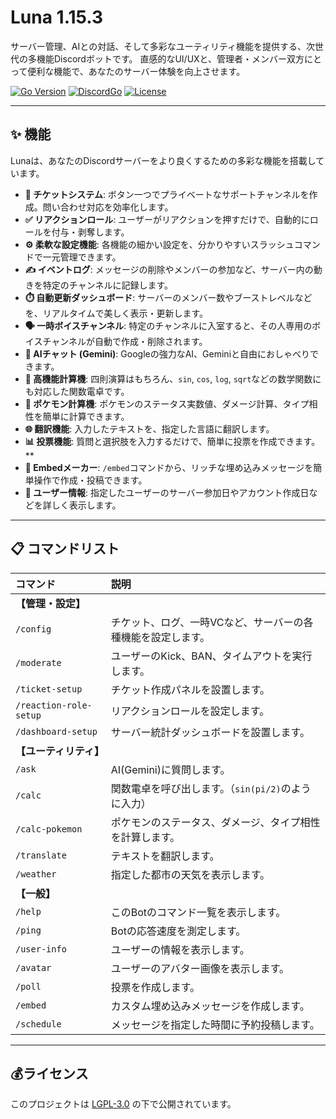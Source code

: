 # Luna 1.15.3

サーバー管理、AIとの対話、そして多彩なユーティリティ機能を提供する、次世代の多機能Discordボットです。
直感的なUI/UXと、管理者・メンバー双方にとって便利な機能で、あなたのサーバー体験を向上させます。

[![Go Version](https://img.shields.io/badge/Go-1.18%2B-blue.svg)](https://golang.org/)
[![DiscordGo](https://img.shields.io/badge/lib-DiscordGo-blue.svg)](https://github.com/bwmarrin/discordgo)
[![License](https://img.shields.io/badge/License-LGPL--3.0-blue.svg)](LICENSE)

---

## ✨ 機能

Lunaは、あなたのDiscordサーバーをより良くするための多彩な機能を搭載しています。

* **🎫 チケットシステム**: ボタン一つでプライベートなサポートチャンネルを作成。問い合わせ対応を効率化します。
* **✅ リアクションロール**: ユーザーがリアクションを押すだけで、自動的にロールを付与・剥奪します。
* **⚙️ 柔軟な設定機能**: 各機能の細かい設定を、分かりやすいスラッシュコマンドで一元管理できます。
* **✍️ イベントログ**: メッセージの削除やメンバーの参加など、サーバー内の動きを特定のチャンネルに記録します。
* **⏱️ 自動更新ダッシュボード**: サーバーのメンバー数やブーストレベルなどを、リアルタイムで美しく表示・更新します。
* **🗣️ 一時ボイスチャンネル**: 特定のチャンネルに入室すると、その人専用のボイスチャンネルが自動で作成・削除されます。
* **🧠 AIチャット (Gemini)**: Googleの強力なAI、Geminiと自由におしゃべりできます。
* **🧮 高機能計算機**: 四則演算はもちろん、`sin`, `cos`, `log`, `sqrt`などの数学関数にも対応した関数電卓です。
* **👾 ポケモン計算機**: ポケモンのステータス実数値、ダメージ計算、タイプ相性を簡単に計算できます。
* **🌐 翻訳機能**: 入力したテキストを、指定した言語に翻訳します。
* **📊 投票機能**: 質問と選択肢を入力するだけで、簡単に投票を作成できます。**
* **🎨 Embedメーカー**: `/embed`コマンドから、リッチな埋め込みメッセージを簡単操作で作成・投稿できます。
* **👤 ユーザー情報**: 指定したユーザーのサーバー参加日やアカウント作成日などを詳しく表示します。

---

## 📋 コマンドリスト

| コマンド | 説明 |
| :--- | :--- |
| **【管理・設定】** | |
| `/config` | チケット、ログ、一時VCなど、サーバーの各種機能を設定します。 |
| `/moderate` | ユーザーのKick、BAN、タイムアウトを実行します。 |
| `/ticket-setup` | チケット作成パネルを設置します。 |
| `/reaction-role-setup` | リアクションロールを設定します。 |
| `/dashboard-setup` | サーバー統計ダッシュボードを設置します。 |
| **【ユーティリティ】** | |
| `/ask` | AI(Gemini)に質問します。 |
| `/calc` | 関数電卓を呼び出します。（`sin(pi/2)`のように入力） |
| `/calc-pokemon` | ポケモンのステータス、ダメージ、タイプ相性を計算します。 |
| `/translate` | テキストを翻訳します。 |
| `/weather` | 指定した都市の天気を表示します。 |
| **【一般】** | |
| `/help` | このBotのコマンド一覧を表示します。 |
| `/ping` | Botの応答速度を測定します。 |
| `/user-info` | ユーザーの情報を表示します。 |
| `/avatar` | ユーザーのアバター画像を表示します。 |
| `/poll` | 投票を作成します。 |
| `/embed` | カスタム埋め込みメッセージを作成します。 |
| `/schedule` | メッセージを指定した時間に予約投稿します。 |

---

## 💰ライセンス
このプロジェクトは [LGPL-3.0](LICENSE) の下で公開されています。
